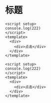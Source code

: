 # 标题

```vue preview
<script setup>
console.log(222)
</script>
<template>
  <div>
    <div>点击</div>
  </div>
</template>
```

```vue 
<script setup>
console.log(222)
</script>
<template>
  <div>
    <div>点击</div>
  </div>
</template>
```
